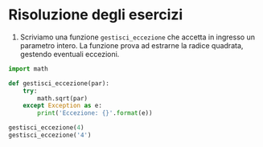 # Risoluzione degli esercizi

1. Scriviamo una funzione `gestisci_eccezione` che accetta in ingresso un parametro intero. La funzione prova ad estrarne la radice quadrata, gestendo eventuali eccezioni.

```py
import math

def gestisci_eccezione(par):
	try:
		math.sqrt(par)
	except Exception as e:
		print('Eccezione: {}'.format(e))

gestisci_eccezione(4)
gestisci_eccezione('4')
```
